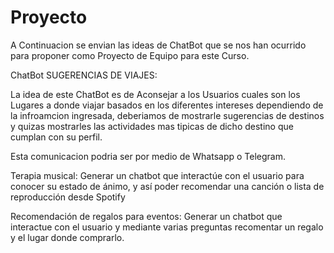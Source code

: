 # Proyecto

A Continuacion se envian las ideas de ChatBot que se nos han ocurrido para proponer como Proyecto de Equipo para este Curso.


ChatBot SUGERENCIAS DE VIAJES:

La idea de este ChatBot es de Aconsejar a los Usuarios cuales son los Lugares a donde viajar basados en los diferentes intereses dependiendo de la infroamcion ingresada, deberiamos de mostrarle sugerencias de destinos y quizas mostrarles las actividades mas tipicas de dicho destino que cumplan con su perfil.

Esta comunicacion podria ser por medio de Whatsapp o Telegram.

Terapia musical:
Generar un chatbot que interactúe con el usuario para conocer su estado de ánimo, y así poder recomendar una canción o lista de reproducción desde Spotify

Recomendación de regalos para eventos: 
Generar un chatbot que interactue con el usuario y mediante varias preguntas recomentar un regalo y el lugar donde comprarlo.

